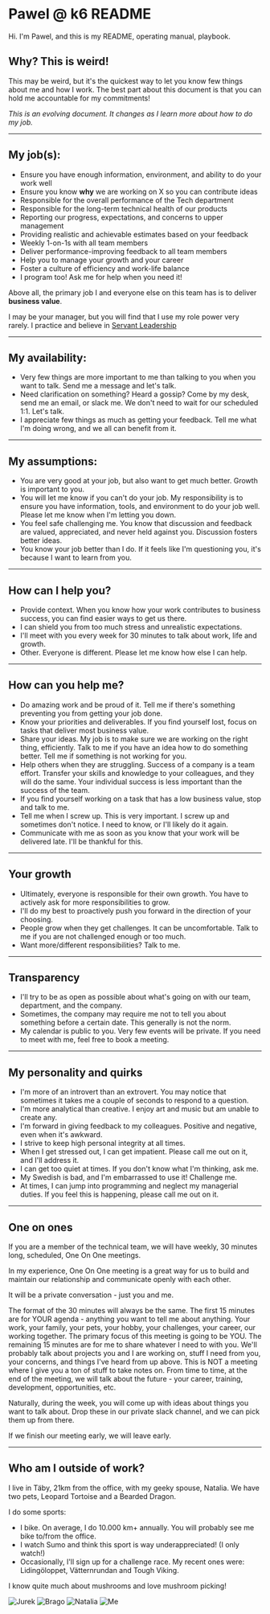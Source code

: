 # Pawel @ k6 README

Hi. I'm Pawel, and this is my README, operating manual, playbook. 


## Why? This is weird!
This may be weird, but it's the quickest way to let you know few things about me and how I work.
The best part about this document is that you can hold me accountable for my commitments! 

*This is an evolving document. It changes as I learn more about how to do my job.*

------------------------------------------------------------------------------------------------

## My job(s):

 - Ensure you have enough information, environment, and ability to do your work well
 - Ensure you know __why__ we are working on X so you can contribute ideas
 - Responsible for the overall performance of the Tech department
 - Responsible for the long-term technical health of our products 
 - Reporting our progress, expectations, and concerns to upper management
 - Providing realistic and achievable estimates based on your feedback
 - Weekly 1-on-1s with all team members
 - Deliver performance-improving feedback to all team members
 - Help you to manage your growth and your career
 - Foster a culture of efficiency and work-life balance 
 - I program too! Ask me for help when you need it!


Above all, the primary job I and everyone else on this team has is to deliver __business value__. 

I may be your manager, but you will find that I use my role power very rarely. I practice and believe in [Servant Leadership](https://www.greenleaf.org/what-is-servant-leadership/)

------------------------------------------------------------------------------------------------

## My availability:

- Very few things are more important to me than talking to you when you want to talk. Send me a message and let's talk.
- Need clarification on something? Heard a gossip? Come by my desk, send me an email, or slack me. We don't need to wait for our scheduled 1:1. Let's talk.
- I appreciate few things as much as getting your feedback. Tell me what I'm doing wrong, and we all can benefit from it.

------------------------------------------------------------------------------------------------

## My assumptions:

- You are very good at your job, but also want to get much better. Growth is important to you.
- You will let me know if you can't do your job. My responsibility is to ensure you have information, tools, and environment to do your job well. Please let me know when I'm letting you down.
- You feel safe challenging me. You know that discussion and feedback are valued, appreciated, and never held against you. Discussion fosters better ideas.
- You know your job better than I do. If it feels like I'm questioning you, it's because I want to learn from you.

------------------------------------------------------------------------------------------------

## How can I help you?
 - Provide context. When you know how your work contributes to business success, you can find easier ways to get us there.
 - I can shield you from too much stress and unrealistic expectations.
 - I'll meet with you every week for 30 minutes to talk about work, life and growth.
 - Other. Everyone is different. Please let me know how else I can help.


------------------------------------------------------------------------------------------------

## How can you help me?

 - Do amazing work and be proud of it. Tell me if there's something preventing you from getting your job done.
 - Know your priorities and deliverables. If you find yourself lost, focus on tasks that deliver most business value. 
 - Share your ideas. My job is to make sure we are working on the right thing, efficiently. Talk to me if you have an idea how to do something better. Tell me if something is not working for you. 
 - Help others when they are struggling. Success of a company is a team effort. Transfer your skills and knowledge to your colleagues, and they will do the same. Your individual success is less important than the success of the team.
 - If you find yourself working on a task that has a low business value, stop and talk to me. 
 - Tell me when I screw up. This is very important. I screw up and sometimes don't notice. I need to know, or I'll likely do it again.
 - Communicate with me as soon as you know that your work will be delivered late. I'll be thankful for this.


------------------------------------------------------------------------------------------------

## Your growth
	
 - Ultimately, everyone is responsible for their own growth. You have to actively ask for more responsibilities to grow.
 - I'll do my best to proactively push you forward in the direction of your choosing.
 - People grow when they get challenges. It can be uncomfortable. Talk to me if you are not challenged enough or too much.
 - Want more/different responsibilities? Talk to me.

------------------------------------------------------------------------------------------------

## Transparency

 - I'll try to be as open as possible about what's going on with our team, department, and the company. 
 - Sometimes, the company may require me not to tell you about something before a certain date. This generally is not the norm.
 - My calendar is public to you. Very few events will be private. If you need to meet with me, feel free to book a meeting.


------------------------------------------------------------------------------------------------

## My personality and quirks
 - I'm more of an introvert than an extrovert. You may notice that sometimes it takes me a couple of seconds to respond to a question. 
 - I'm more analytical than creative. I enjoy art and music but am unable to create any.
 - I'm forward in giving feedback to my colleagues. Positive and negative, even when it's awkward. 
 - I strive to keep high personal integrity at all times.
 - When I get stressed out, I can get impatient. Please call me out on it, and I'll address it.
 - I can get too quiet at times. If you don't know what I'm thinking, ask me.
 - My Swedish is bad, and I'm embarrassed to use it! Challenge me.
 - At times, I can jump into programming and neglect my managerial duties. If you feel this is happening, please call me out on it.

------------------------------------------------------------------------------------------------

## One on ones

If you are a member of the technical team, we will have weekly, 30 minutes long, scheduled, One On One meetings. 

In my experience, One On One meeting is a great way for us to build and maintain our relationship and communicate openly with each other.

It will be a private conversation - just you and me. 

The format of the 30 minutes will always be the same. The first 15 minutes are for YOUR agenda - anything you want to tell me about anything. Your work, your family, your pets, your hobby, your challenges, your career, our working together. The primary focus of this meeting is going to be YOU. 
The remaining 15 minutes are for me to share whatever I need to with you. We'll probably talk about projects you and I are working on, stuff I need from you, your concerns, and things I've heard from up above. This is NOT a meeting where I give you a ton of stuff to take notes on. 
From time to time, at the end of the meeting, we will talk about the future - your career, training, development, opportunities, etc. 

Naturally, during the week, you will come up with ideas about things you want to talk about. Drop these in our private slack channel, and we can pick them up from there.

If we finish our meeting early, we will leave early.

------------------------------------------------------------------------------------------------

## Who am I outside of work?

I live in Täby, 21km from the office, with my geeky spouse, Natalia. 
We have two pets, Leopard Tortoise and a Bearded Dragon. 

I do some sports:
 - I bike. On average, I do 10.000 km+ annually. You will probably see me bike to/from the office. 
 - I watch Sumo and think this sport is way underappreciated! (I only watch!) 
 - Occasionally, I'll sign up for a challenge race. My recent ones were: Lidingöloppet, Vätternrundan and Tough Viking. 

I know quite much about mushrooms and love mushroom picking!


![Jurek](assets/Jurek.jpg?raw=true "Jurek")
![Brago](assets/brago.jpg?raw=true "Brago")
![Natalia](assets/nupek.jpg?raw=true "Natalia")
![Me](assets/me.jpg?raw=true "Pawel")
